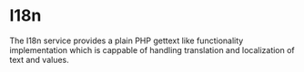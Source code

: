 # I18n
The I18n service provides a plain PHP gettext like functionality implementation which is cappable of handling translation and localization of text and values.
